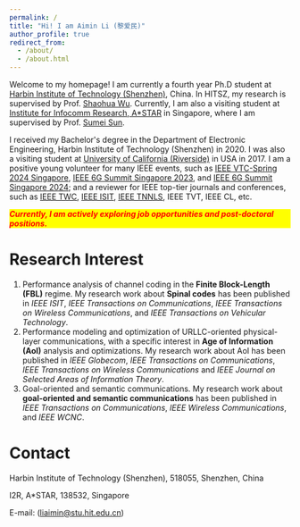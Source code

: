 ```yaml
---
permalink: /
title: "Hi! I am Aimin Li (黎爱民)"
author_profile: true
redirect_from: 
  - /about/
  - /about.html
---
```


Welcome to my homepage! I am currently a fourth year Ph.D student at [Harbin Institute of Technology (Shenzhen)](https://www.hitsz.edu.cn/index.html), China. In HITSZ, my research is supervised by Prof. [Shaohua Wu](https://faculty.hitsz.edu.cn/wushaohua). Currently, I am also a visiting student at [Institute for Infocomm Research, A\*STAR](https://www.a-star.edu.sg/i2r) in Singapore, where I am supervised by Prof. [Sumei Sun](https://www.a-star.edu.sg/i2r/about-i2r/i2r-management/sun-sumei). 

I received my Bachelor's degree in the Department of Electronic Engineering, Harbin Institute of Technology (Shenzhen) in 2020. I was also a visiting student at [University of California (Riverside)](https://www.ucr.edu) in USA in 2017. I am a positive young volunteer for many IEEE events, such as [IEEE VTC-Spring 2024 Singapore](https://events.vtsociety.org/vtc2024-spring/), [IEEE 6G Summit Singapore 2023](https://sg6gws2023.ieee-sg6gws.org/), and [IEEE 6G Summit Singapore 2024](https://sg6gws2024.ieee-sg6gws.org/); and a reviewer for IEEE top-tier journals and conferences, such as [IEEE TWC](https://ieeexplore.ieee.org/xpl/RecentIssue.jsp?punumber=7693), [IEEE ISIT](https://ieeexplore.ieee.org/xpl/conhome/1000369/all-proceedings), [IEEE TNNLS](https://ieeexplore.ieee.org/xpl/RecentIssue.jsp?punumber=5962385), IEEE TVT, IEEE CL, etc.

<p style="background-color: yellow; color: red; font-style: italic; font-weight: bold;">
Currently, I am actively exploring job opportunities and post-doctoral positions.
</p>


Research Interest
======
1. Performance analysis of channel coding in the **Finite Block-Length (FBL)** regime. My research work about **Spinal codes** has been published in *IEEE ISIT*, *IEEE Transactions on Communications*, *IEEE Transactions on Wireless Communications*, and *IEEE Transactions on Vehicular Technology*.
2. Performance modeling and optimization of URLLC-oriented physical-layer communications, with a specific interest in **Age of Information (AoI)** analysis and optimizations. My research work about AoI has been published in *IEEE Globecom*, *IEEE Transactions on Communications*, *IEEE Transactions on Wireless Communications* and *IEEE Journal on Selected Areas of Information Theory*.
3. Goal-oriented and semantic communications. My research work about **goal-oriented and semantic communications** has been published in *IEEE Transactions on Communications*, *IEEE Wireless Communications*, and *IEEE WCNC*.

Contact
======
Harbin Institute of Technology (Shenzhen), 518055, Shenzhen, China

I2R, A*STAR, 138532, Singapore

E-mail: (liaimin@stu.hit.edu.cn)




